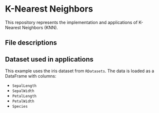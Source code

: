 # K-Nearest Neighbors

This repository represents the implementation and applications of K-Nearest Neighbors (KNN). 

## File descriptions


## Dataset used in applications
This example uses the iris dataset from `RDatasets`. The data is loaded as a DataFrame with columns:
* `SepalLength`
* `SepalWidth`
* `PetalLength`
* `PetalWidth`
* `Species`

